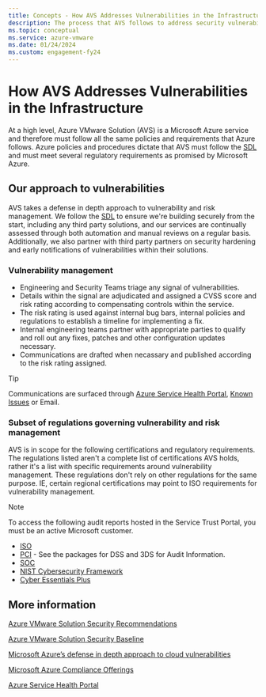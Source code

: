 ```yaml
---
title: Concepts - How AVS Addresses Vulnerabilities in the Infrastructure
description: The process that AVS follows to address security vulnerabilities.
ms.topic: conceptual
ms.service: azure-vmware
ms.date: 01/24/2024
ms.custom: engagement-fy24
---
```



# How AVS Addresses Vulnerabilities in the Infrastructure

At a high level, Azure VMware Solution (AVS) is a Microsoft Azure service and therefore must follow all the same policies and requirements that Azure follows. Azure policies and procedures dictate that AVS must follow the [SDL](https://www.microsoft.com/securityengineering/sdl) and must meet several regulatory requirements as promised by Microsoft Azure. 

## Our approach to vulnerabilities

AVS takes a defense in depth approach to vulnerability and risk management. We follow the [SDL](https://www.microsoft.com/securityengineering/sdl) to ensure we're building securely from the start, including any third party solutions, and our services are continually assessed through both automation and manual reviews on a regular basis. Additionally, we also partner with third party partners on security hardening and early notifications of vulnerabilities within their solutions.

### Vulnerability management

- Engineering and Security Teams triage any signal of vulnerabilities.
- Details within the signal are adjudicated and assigned a CVSS score and risk rating according to compensating controls within the service.
- The risk rating is used against internal bug bars, internal policies and regulations to establish a timeline for implementing a fix.
- Internal engineering teams partner with appropriate parties to qualify and roll out any fixes, patches and other configuration updates necessary.
- Communications are drafted when necassary and published according to the risk rating assigned.
>[!tip]
>Communications are surfaced through [Azure Service Health Portal](/azure/service-health/service-health-portal-update), [Known Issues](/azure/azure-vmware/azure-vmware-solution-known-issues) or Email. 

### Subset of regulations governing vulnerability and risk management

AVS is in scope for the following certifications and regulatory requirements. The regulations listed aren't a complete list of certifications AVS holds, rather it's a list with specific requirements around vulnerability management. These regulations don't rely on other regulations for the same purpose. IE, certain regional certifications may point to ISO requirements for vulnerability management.

>[!NOTE]
>To access the following audit reports hosted in the Service Trust Portal, you must be an active Microsoft customer.

- [ISO](https://servicetrust.microsoft.com/DocumentPage/38a05a38-6181-432e-a5ec-aa86008c56c9)
- [PCI](https://servicetrust.microsoft.com/viewpage/PCI) \- See the packages for DSS and 3DS for Audit Information.
- [SOC](https://servicetrust.microsoft.com/DocumentPage/f9858c69-b9c4-4097-9d09-1b95d3f994eb)
- [NIST Cybersecurity Framework](https://servicetrust.microsoft.com/DocumentPage/bc0f7af3-5be8-427b-ac37-b84b86b6cc6b)
- [Cyber Essentials Plus](https://servicetrust.microsoft.com/DocumentPage/d2758787-1e65-4894-891d-c11194721102)

## More information
[Azure VMware Solution Security Recommendations](/azure/azure-vmware/concepts-security-recommendations)

[Azure VMware Solution Security Baseline](/security/benchmark/azure/baselines/azure-vmware-solution-security-baseline?toc=%2Fazure%2Fazure-vmware%2Ftoc.json)

[Microsoft Azure’s defense in depth approach to cloud vulnerabilities](https://azure.microsoft.com/blog/microsoft-azures-defense-in-depth-approach-to-cloud-vulnerabilities/)

[Microsoft Azure Compliance Offerings](/azure/compliance/)

[Azure Service Health Portal](/azure/service-health/service-health-portal-update)
